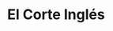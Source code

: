 ---
title: "El Corte Inglés"
url: /valencia/el-corte-ingles-carrer-del-pintor-maella/
shop: centro comercial
---